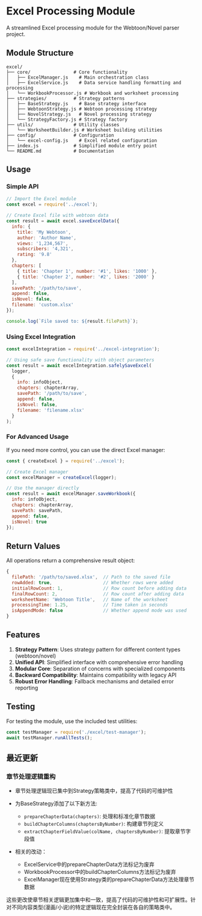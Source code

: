 # Excel Processing Module

A streamlined Excel processing module for the Webtoon/Novel parser project.

## Module Structure

```
excel/
├── core/                # Core functionality
│   ├── ExcelManager.js    # Main orchestration class
│   ├── ExcelService.js    # Data service handling formatting and processing
│   └── WorkbookProcessor.js # Workbook and worksheet processing
├── strategies/          # Strategy patterns
│   ├── BaseStrategy.js    # Base strategy interface
│   ├── WebtoonStrategy.js # Webtoon processing strategy
│   ├── NovelStrategy.js   # Novel processing strategy
│   └── StrategyFactory.js # Strategy factory
├── utils/               # Utility classes
│   └── WorksheetBuilder.js # Worksheet building utilities
├── config/              # Configuration
│   └── excel-config.js    # Excel related configuration
├── index.js             # Simplified module entry point
└── README.md            # Documentation
```

## Usage

### Simple API

```javascript
// Import the Excel module
const excel = require('../excel');

// Create Excel file with webtoon data
const result = await excel.saveExcelData({
  info: {
    title: 'My Webtoon',
    author: 'Author Name',
    views: '1,234,567',
    subscribers: '4,321',
    rating: '9.8'
  },
  chapters: [
    { title: 'Chapter 1', number: '#1', likes: '1000' },
    { title: 'Chapter 2', number: '#2', likes: '2000' }
  ],
  savePath: '/path/to/save',
  append: false,
  isNovel: false,
  filename: 'custom.xlsx'
});

console.log(`File saved to: ${result.filePath}`);
```

### Using Excel Integration

```javascript
const excelIntegration = require('../excel-integration');

// Using safe save functionality with object parameters
const result = await excelIntegration.safelySaveExcel(
  logger,
  {
    info: infoObject,
    chapters: chapterArray,
    savePath: '/path/to/save',
    append: false,
    isNovel: false,
    filename: 'filename.xlsx'
  }
);
```

### For Advanced Usage

If you need more control, you can use the direct Excel manager:

```javascript
const { createExcel } = require('../excel');

// Create Excel manager
const excelManager = createExcel(logger);

// Use the manager directly
const result = await excelManager.saveWorkbook({
  info: infoObject,
  chapters: chapterArray,
  savePath: savePath,
  append: false,
  isNovel: true
});
```

## Return Values

All operations return a comprehensive result object:

```javascript
{
  filePath: '/path/to/saved.xlsx',  // Path to the saved file
  rowAdded: true,                   // Whether rows were added
  initialRowCount: 1,               // Row count before adding data
  finalRowCount: 2,                 // Row count after adding data
  worksheetName: 'Webtoon Title',   // Name of the worksheet
  processingTime: 1.25,             // Time taken in seconds
  isAppendMode: false               // Whether append mode was used
}
```

## Features

1. **Strategy Pattern**: Uses strategy pattern for different content types (webtoon/novel)
2. **Unified API**: Simplified interface with comprehensive error handling
3. **Modular Core**: Separation of concerns with specialized components
4. **Backward Compatibility**: Maintains compatibility with legacy API
5. **Robust Error Handling**: Fallback mechanisms and detailed error reporting

## Testing

For testing the module, use the included test utilities:

```javascript
const testManager = require('./excel/test-manager');
await testManager.runAllTests();
```

## 最近更新

### 章节处理逻辑重构
- 章节处理逻辑现已集中到Strategy策略类中，提高了代码的可维护性
- 为BaseStrategy添加了以下新方法:
  - `prepareChapterData(chapters)`: 处理和标准化章节数据
  - `buildChapterColumns(chaptersByNumber)`: 构建章节列定义
  - `extractChapterFieldValue(colName, chaptersByNumber)`: 提取章节字段值

- 相关的改动：
  - ExcelService中的prepareChapterData方法标记为废弃
  - WorkbookProcessor中的buildChapterColumns方法标记为废弃
  - ExcelManager现在使用Strategy类的prepareChapterData方法处理章节数据

这些更改使章节相关逻辑更加集中和一致，提高了代码的可维护性和可扩展性。针对不同内容类型(漫画/小说)的特定逻辑现在完全封装在各自的策略类中。
